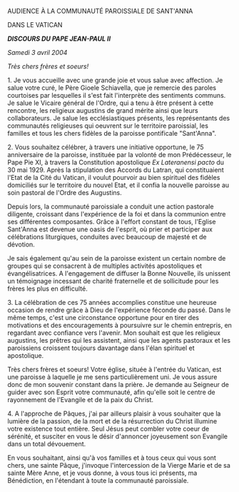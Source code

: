 AUDIENCE  À LA COMMUNAUTÉ PAROISSIALE DE SANT'ANNA

DANS LE VATICAN

***DISCOURS DU PAPE JEAN-PAUL II***

*Samedi 3 avril 2004*

*Très chers frères et soeurs!*

1. Je vous accueille avec une grande joie et vous salue avec affection. Je salue votre curé, le Père Gioele Schiavella, que je remercie des paroles courtoises par lesquelles il s'est fait l'interprète des sentiments communs. Je salue le Vicaire général de l'Ordre, qui a tenu à être présent à cette rencontre, les religieux augustins de grand mérite ainsi que leurs collaborateurs. Je salue les ecclésiastiques présents, les représentants des communautés religieuses qui oeuvrent sur le territoire paroissial, les familles et tous les chers fidèles de la paroisse pontificale "Sant'Anna".

2. Vous souhaitez célébrer, à travers une initiative opportune, le 75 anniversaire de la paroisse, instituée par la volonté de mon Prédécesseur, le Pape Pie XI, à travers la Constitution apostolique *Ex Lateranensi pacto* du 30 mai 1929. Après la stipulation des Accords du Latran, qui constituaient l'Etat de la Cité du Vatican, il voulut pourvoir au bien spirituel des fidèles domiciliés sur le territoire du nouvel Etat, et il confia la nouvelle paroisse au soin pastoral de l'Ordre des Augustins.

Depuis lors, la communauté paroissiale a conduit une action pastorale diligente, croissant dans l'expérience de la foi et dans la communion entre ses différentes composantes. Grâce à l'effort constant de tous, l'Eglise Sant'Anna est devenue une oasis de l'esprit, où prier et participer aux célébrations liturgiques, conduites avec beaucoup de majesté et de dévotion.

Je sais également qu'au sein de la paroisse existent un certain nombre de groupes qui se consacrent à de multiples activités apostoliques et évangélisatrices. A l'engagement de diffuser la Bonne Nouvelle, ils unissent un témoignage incessant de charité fraternelle et de sollicitude pour les frères les plus en difficulté.

3. La célébration de ces 75 années accomplies constitue une heureuse occasion de rendre grâce à Dieu de l'expérience féconde du passé. Dans le même temps, c'est une circonstance opportune pour en tirer des motivations et des encouragements à poursuivre sur le chemin entrepris, en regardant avec confiance vers l'avenir. Mon souhait est que les religieux augustins, les prêtres qui les assistent, ainsi que les agents pastoraux et les paroissiens croissent toujours davantage dans l'élan spirituel et apostolique.

Très chers frères et soeurs! Votre église, située à l'entrée du Vatican, est une paroisse à laquelle je me sens particulièrement uni. Je vous assure donc de mon souvenir constant dans la prière. Je demande au Seigneur de guider avec son Esprit votre communauté, afin qu'elle soit le centre de rayonnement de l'Evangile et de la paix du Christ.

4. A l'approche de Pâques, j'ai par ailleurs plaisir à vous souhaiter que la lumière de la passion, de la mort et de la résurrection du Christ illumine votre existence tout entière. Seul Jésus peut combler votre coeur de sérénité, et susciter en vous le désir d'annoncer joyeusement son Evangile dans un total dévouement.

En vous souhaitant, ainsi qu'à vos familles et à tous ceux qui vous sont chers, une sainte Pâque, j'invoque l'intercession de la Vierge Marie et de sa sainte Mère Anne, et je vous donne, à vous tous ici présents, ma Bénédiction, en l'étendant à toute la communauté paroissiale.